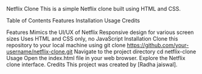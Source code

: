 Netflix Clone
This is a simple Netflix clone built using HTML and CSS.

Table of Contents
Features
Installation
Usage
Credits

Features
Mimics the UI/UX of Netflix
Responsive design for various screen sizes
Uses HTML and CSS only, no JavaScript
Installation
Clone this repository to your local machine using git clone https://github.com/your-username/netflix-clone.git
Navigate to the project directory cd netflix-clone
Usage
Open the index.html file in your web browser.
Explore the Netflix clone interface.
Credits
This project was created by [Radha jaiswal].

